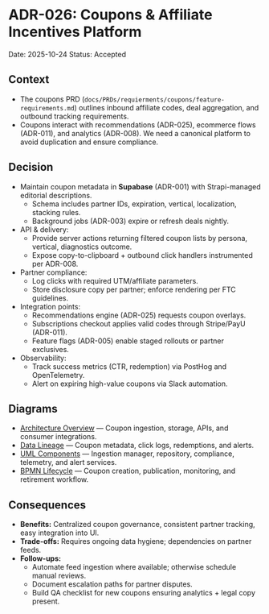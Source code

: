 # ADR-026: Coupons & Affiliate Incentives Platform
Date: 2025-10-24
Status: Accepted

## Context
- The coupons PRD (`docs/PRDs/requierments/coupons/feature-requirements.md`) outlines inbound affiliate codes, deal aggregation, and outbound tracking requirements.
- Coupons interact with recommendations (ADR-025), ecommerce flows (ADR-011), and analytics (ADR-008). We need a canonical platform to avoid duplication and ensure compliance.

## Decision
- Maintain coupon metadata in **Supabase** (ADR-001) with Strapi-managed editorial descriptions.
  - Schema includes partner IDs, expiration, vertical, localization, stacking rules.
  - Background jobs (ADR-003) expire or refresh deals nightly.
- API & delivery:
  - Provide server actions returning filtered coupon lists by persona, vertical, diagnostics outcome.
  - Expose copy-to-clipboard + outbound click handlers instrumented per ADR-008.
- Partner compliance:
  - Log clicks with required UTM/affiliate parameters.
  - Store disclosure copy per partner; enforce rendering per FTC guidelines.
- Integration points:
  - Recommendations engine (ADR-025) requests coupon overlays.
  - Subscriptions checkout applies valid codes through Stripe/PayU (ADR-011).
  - Feature flags (ADR-005) enable staged rollouts or partner exclusives.
- Observability:
  - Track success metrics (CTR, redemption) via PostHog and OpenTelemetry.
  - Alert on expiring high-value coupons via Slack automation.

## Diagrams
- [Architecture Overview](../diagrams/adr-026-coupons-and-affiliate-incentives/architecture-overview.mmd) — Coupon ingestion, storage, APIs, and consumer integrations.
- [Data Lineage](../diagrams/adr-026-coupons-and-affiliate-incentives/data-lineage.mmd) — Coupon metadata, click logs, redemptions, and alerts.
- [UML Components](../diagrams/adr-026-coupons-and-affiliate-incentives/uml-components.mmd) — Ingestion manager, repository, compliance, telemetry, and alert services.
- [BPMN Lifecycle](../diagrams/adr-026-coupons-and-affiliate-incentives/bpmn-lifecycle.mmd) — Coupon creation, publication, monitoring, and retirement workflow.

## Consequences
- **Benefits:** Centralized coupon governance, consistent partner tracking, easy integration into UI.
- **Trade-offs:** Requires ongoing data hygiene; dependencies on partner feeds.
- **Follow-ups:**
  - Automate feed ingestion where available; otherwise schedule manual reviews.
  - Document escalation paths for partner disputes.
  - Build QA checklist for new coupons ensuring analytics + legal copy present.
